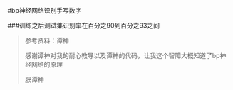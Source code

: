 #bp神经网络识别手写数字

###训练之后测试集识别率在百分之90到百分之93之间


>参考资料：谭神
>
>感谢谭神对我的耐心教导以及谭神的代码，让我这个智障大概知道了bp神经网络的原理
>
>膜谭神